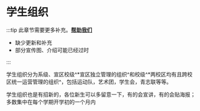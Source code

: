 # 学生组织

:::tip
此章节需要更多补充。[**帮助我们**](../about/contribute.md)

- 缺少更新和补充
- 部分宣传图、介绍可能已经过时

:::

学生组织分为系级、宣区校级^*宣区独立管理的组织^和校级^*两校区均有且跨校区统一运营管理的组织^，包括运动队，艺术团，学生会，青志联等等。

学生组织也是有招新的，各位新生可以多留意一下，有的会宣讲，有的会贴海报；多数集中在每个学期开学初的一个月内
